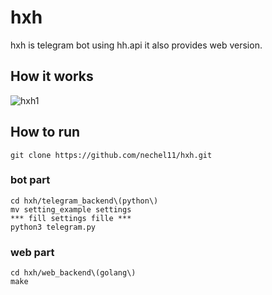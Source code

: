 # hxh
hxh is telegram bot using hh.api it also provides web version.

## How it works
![hxh1](https://user-images.githubusercontent.com/91884862/183388274-917b7f66-9fdf-451e-a445-8e3ddd35d881.gif)

## How to run 
```
git clone https://github.com/nechel11/hxh.git
```
### bot part
```
cd hxh/telegram_backend\(python\)
mv setting_example settings
*** fill settings fille ***
python3 telegram.py
```
### web part
```
cd hxh/web_backend\(golang\)
make
```
